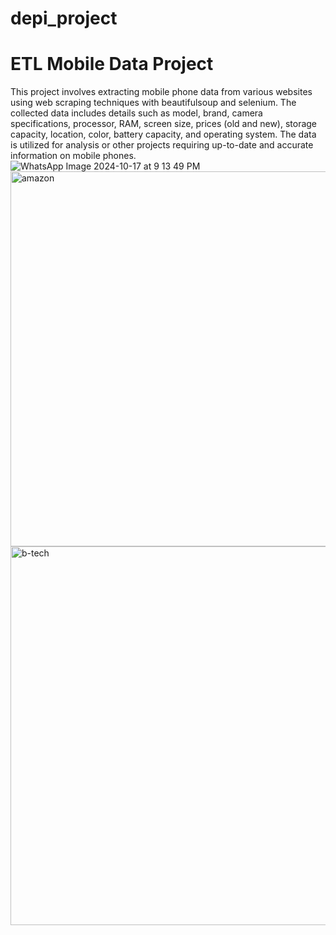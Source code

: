 # depi_project
# ETL Mobile Data Project

This project involves extracting mobile phone data from various websites using web scraping techniques with beautifulsoup and selenium. The collected data includes details such as model, brand, camera specifications, processor, RAM, screen size, prices (old and new), storage capacity, location, color, battery capacity, and operating system. 
The data is utilized for analysis or other projects requiring up-to-date and accurate information on mobile phones.
![WhatsApp Image 2024-10-17 at 9 13 49 PM](https://github.com/user-attachments/assets/6f59ff76-9c45-4eab-bab8-f6bae91d92cd)
<img width="600" alt="amazon" src="https://github.com/user-attachments/assets/176ef14d-3125-489c-b113-7f8dab50d69d">
<img width="606" alt="b-tech" src="https://github.com/user-attachments/assets/5440f7f8-18c4-4ba0-bfcc-a557e5747a20">


